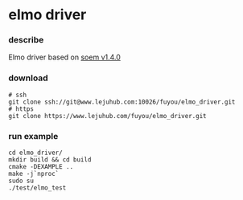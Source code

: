 # elmo driver

### describe

Elmo driver based on [soem v1.4.0](https://github.com/OpenEtherCATsociety/SOEM/tree/v1.4.0)

### download

```
# ssh
git clone ssh://git@www.lejuhub.com:10026/fuyou/elmo_driver.git
# https
git clone https://www.lejuhub.com/fuyou/elmo_driver.git
```

### run example

```
cd elmo_driver/
mkdir build && cd build
cmake -DEXAMPLE ..
make -j`nproc`
sudo su
./test/elmo_test
```